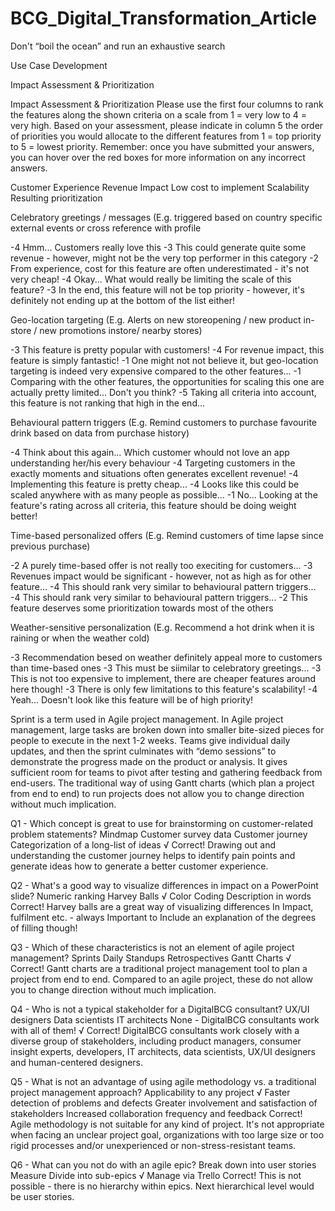 # BCG_Digital_Transformation_Article

Don't “boil the ocean” and run an exhaustive search 

Use Case Development

Impact Assessment & Prioritization

Impact Assessment & Prioritization
Please use the first four columns to rank the features along the shown criteria on a scale from 1 = very low to 4 = very high. Based on your assessment, please indicate in column 5 the order of priorities you would allocate to the different features from 1 = top priority to 5 = lowest priority. Remember: once you have submitted your answers, you can hover over the red boxes for more information on any incorrect answers.

Customer Experience
Revenue Impact
Low cost to implement
Scalability
Resulting prioritization

Celebratory greetings / messages (E.g. triggered based on country specific external events or cross reference with profile

-4 Hmm... Customers really love this
-3 This could generate quite some revenue - however, might not be the very top performer in this category
-2 From experience, cost for this feature are often underestimated - it's not very cheap!
-4 Okay... What would really be limiting the scale of this feature?
-3 In the end, this feature will not be top priority - however, it's definitely not ending up at the bottom of the list either!

Geo-location targeting (E.g. Alerts on new storeopening / new product in-store / new promotions instore/ nearby stores)

-3 This feature is pretty popular with customers!
-4 For revenue impact, this feature is simply fantastic!
-1 One might not not believe it, but geo-location targeting is indeed very expensive compared to the other features...
-1 Comparing with the other features, the opportunities for scaling this one are actually pretty limited... Don't you think?
-5 Taking all criteria into account, this feature is not ranking that high in the end...

Behavioural pattern triggers (E.g. Remind customers to purchase favourite drink based on data from purchase history)

-4 Think about this again... Which customer whould not love an app understanding her/his every behaviour
-4 Targeting customers in the exactly moments and situations often generates excellent revenue!
-4 Implementing this feature is pretty cheap...
-4 Looks like this could be scaled anywhere with as many people as possible...
-1 No... Looking at the feature's rating across all criteria, this feature should be doing weight better!

Time-based personalized offers (E.g. Remind customers of time lapse since previous purchase)

-2 A purely time-based offer is not really too execiting for customers... 
-3 Revenues impact would be significant - however, not as high as for other feature...
-4 This should rank very similar to behavioural pattern triggers...
-4 This should rank very similar to behavioural pattern triggers...
-2 This feature deserves some prioritization towards most of the others

Weather-sensitive personalization (E.g. Recommend a hot drink when it is raining or when the weather cold)

-3 Recommendation besed on weather definitely appeal more to customers than time-based ones
-3 This must be siimilar to celebratory greetings...
-3 This is not too expensive to implement, there are cheaper features around here though!
-3 There is only few limitations to this feature's scalability!
-4 Yeah... Doesn't look like this feature will be of high priority!

Sprint is a term used in Agile project management. In Agile project management, large tasks are broken down into smaller bite-sized pieces for people to execute in the next 1-2 weeks. Teams give individual daily updates, and then the sprint culminates with “demo sessions” to demonstrate the progress made on the product or analysis. It gives sufficient room for teams to pivot after testing and gathering feedback from end-users. The traditional way of using Gantt charts (which plan a project from end to end) to run projects does not allow you to change direction without much implication.


Q1 - Which concept is great to use for brainstorming on customer-related problem statements?
Mindmap
Customer survey data
Customer journey
Categorization of a long-list of ideas √
Correct! Drawing out and understanding the customer journey helps to identify pain points and generate ideas how to generate a better customer experience.

Q2 - What's a good way to visualize differences in impact on a PowerPoint slide?
Numeric ranking
Harvey Balls √
Color Coding
Description in words
Correct! Harvey balls are a great way of visualizing differences In Impact, fulfilment etc. - always Important to Include an explanation of the degrees of filling though!

Q3 - Which of these characteristics is not an element of agile project management?
Sprints
Daily Standups
Retrospectives
Gantt Charts √
Correct! Gantt charts are a traditional project management tool to plan a project from end to end. Compared to an agile project, these do not allow you to change direction without much implication.

Q4 - Who is not a typical stakeholder for a DigitalBCG consultant?
UX/UI designers
Data scientists
IT architects
None - DigitalBCG consultants work with all of them! √
Correct! DigitalBCG consultants work closely with a diverse group of stakeholders, including product managers, consumer insight experts, developers, IT architects, data scientists, UX/UI designers and human-centered designers.

Q5 - What is not an advantage of using agile methodology vs. a traditional project management approach?
Applicability to any project √
Faster detection of problems and defects
Greater involvement and satisfaction of stakeholders
Increased collaboration frequency and feedback
Correct! Agile methodology is not suitable for any kind of project. It's not appropriate when facing an unclear project goal, organizations with too large size or too rigid processes and/or unexperienced or non-stress-resistant teams.

Q6 - What can you not do with an agile epic?
Break down into user stories
Measure
Divide into sub-epics √
Manage via Trello
Correct! This is not possible - there is no hierarchy within epics. Next hierarchical level would be user stories.

